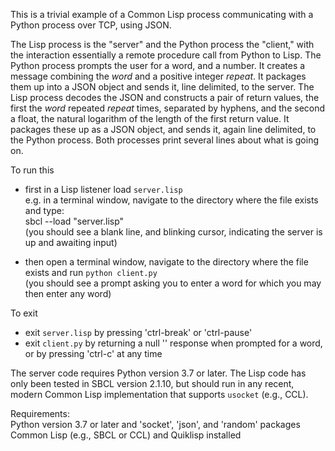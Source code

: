This is a trivial example of a Common Lisp process communicating with a Python process over TCP, using JSON.

The Lisp process is the "server" and the Python process the "client," with the interaction essentially
a remote procedure call from Python to Lisp. The Python process prompts the user for a word, and a number.
It creates a message combining the _word_ and a positive integer _repeat_. It packages them up into a JSON
object and sends it, line delimited, to the server. The Lisp process decodes the JSON and constructs
a pair of return values, the first the *word* repeated *repeat* times, separated by hyphens, and the
second a float, the natural logarithm of the length of the first return value. It packages these up
as a JSON object, and sends it, again line delimited, to the Python process. Both processes print several
lines about what is going on.

To run this
- first in a Lisp listener load `server.lisp`  
    e.g. in a terminal window, navigate to the directory where the file exists and type:  
        sbcl --load "server.lisp"  
    (you should see a blank line, and blinking cursor, indicating the server is up and awaiting input)  

- then open a terminal window, navigate to the directory where the file exists and run `python client.py`  
    (you should see a prompt asking you to enter a word for which you may then enter any word)  

To exit
- exit `server.lisp` by pressing 'ctrl-break' or 'ctrl-pause'  
- exit `client.py` by returning a null '' response when prompted for a word, or by pressing 'ctrl-c' at any time  


The server code requires Python version 3.7 or later. The Lisp code has only been tested in SBCL version 2.1.10, but should run in any recent, modern Common Lisp implementation that supports `usocket` (e.g., CCL).

Requirements:  
Python version 3.7 or later and 'socket', 'json', and 'random' packages  
Common Lisp (e.g., SBCL or CCL) and Quiklisp installed  